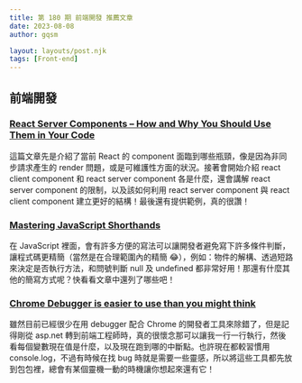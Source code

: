 ```yaml
---
title: 第 180 期 前端開發 推薦文章
date: 2023-08-08
author: gqsm

layout: layouts/post.njk
tags: [Front-end]
---
```


## 前端開發
<!-- summary -->

### [React Server Components – How and Why You Should Use Them in Your Code](https://www.freecodecamp.org/news/how-to-use-react-server-components/)

這篇文章先是介紹了當前 React 的 component 面臨到哪些瓶頸，像是因為非同步請求產生的 render 問題，或是可維護性方面的狀況。接著會開始介紹 react client component 和 react server component 各是什麼，還會講解 react server component 的限制，以及該如何利用 react server component 與 react client component 建立更好的結構！最後還有提供範例，真的很讚！

<!-- summary -->

### [Mastering JavaScript Shorthands](https://hackernoon.com/mastering-javascript-shorthand-tips-for-beginners?source=rss)

在 JavaScript 裡面，會有許多方便的寫法可以讓開發者避免寫下許多條件判斷，讓程式碼更精簡（當然是在合理範圍內的精簡 😂），例如：物件的解構、透過短路來決定是否執行方法，和問號判斷 null 及 undefined 都非常好用！那還有什麼其他的簡寫方式呢？快看看文章中還列了哪些吧！

### [Chrome Debugger is easier to use than you might think](https://dev.to/this-is-learning/chrome-debugger-is-easier-to-use-than-you-might-think-c8)

雖然目前已經很少在用 debugger 配合 Chrome 的開發者工具來除錯了，但是記得剛從 asp.net 轉到前端工程師時，真的很懷念那可以讓我一行一行執行，然後看每個變數現在值是什麼，以及現在跑到哪的中斷點。也許現在都較習慣用 console.log，不過有時候在找 bug 時就是需要一些靈感，所以將這些工具都先放到包包裡，總會有某個靈機一動的時機讓你想起來還有它！
